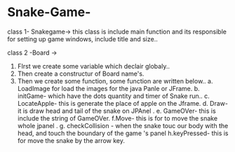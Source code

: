 # Snake-Game-
class 1- Snakegame->
this class is include main function and its responsible for setting up game windows, include title and size..


class 2 -Board ->
1. FIrst we create some variable which declair globaly..
2. Then create a constructur of Board name's.
3. Then we create some function, some function are written below..
   a. LoadImage for load the images for the java Panle or JFrame.
   b. initGame- which have the dots quantity and timer of Snake run..
   c. LocateApple- this is generate the place of apple on the Jframe.
   d. Draw- it is draw head and tail of the snake on JPAnel .
   e. GameOVer- this is include the string of GameOVer.
   f.Move- this is for to move the snake whole jpanel .
   g. checkCollision - when the snake touc our body with the head, and touch the boundary of the game 's panel
   h.keyPressed- this is for move the snake by the arrow key.
   
